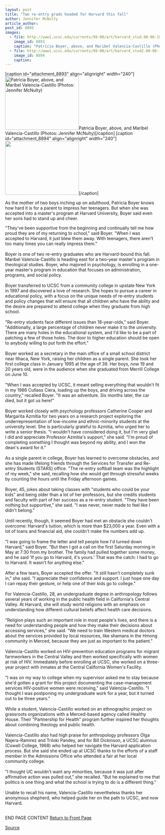 ```yaml
---
layout: post
title: "Two re-entry grads headed for Harvard this fall"
author: Jennifer McNulty
article_author: 
post_id: 8895
images:
  - file: http://www1.ucsc.edu/currents/99-00/art/harvard_stud.00-06-19.240.jpg
    image_id: 8893
    caption: "Patricia Boyer, above, and Maribel Valencia-Castillo (Photos: Jennifer McNulty)"
  - file: http://www1.ucsc.edu/currents/99-00/art/harvard_stud2.00-06-19.240.jpg
    image_id: 8894
    caption: 
---
```


[caption id="attachment_8893" align="alignright" width="240"]<a href="http://dev-ucsc-news.pantheonsite.io/wp-content/uploads/2000/06/harvard_stud.00-06-19.240.jpg"><img class="size-full wp-image-8893" src="http://dev-ucsc-news.pantheonsite.io/wp-content/uploads/2000/06/harvard_stud.00-06-19.240.jpg" alt="Patricia Boyer, above, and Maribel Valencia-Castillo (Photos: Jennifer McNulty)" width="240" height="173" /></a>Patricia Boyer, above, and Maribel Valencia-Castillo (Photos: Jennifer McNulty)[/caption]
[caption id="attachment_8894" align="alignright" width="240"]<a href="http://dev-ucsc-news.pantheonsite.io/wp-content/uploads/2000/06/harvard_stud2.00-06-19.240.jpg"><img class="size-full wp-image-8894" src="http://dev-ucsc-news.pantheonsite.io/wp-content/uploads/2000/06/harvard_stud2.00-06-19.240.jpg" alt="" width="240" height="175" /></a>[/caption]
<p>
  As the mother of two boys inching up on adulthood, Patricia Boyer knows how hard it is for a parent to impress her teenagers. But when she was accepted into a master's program at Harvard University, Boyer said even her sons had to stand up and cheer.
</p>"They've been supportive from the beginning and continually tell me how proud they are of my returning to school," said Boyer. "When I was accepted to Harvard, it just blew them away. With teenagers, there aren't too many times you can really impress them."<br>
<br>
Boyer is one of two re-entry graduates who are Harvard-bound this fall. Maribel Valencia-Castillo is heading east for a two-year master's program in theological studies. Boyer, who majored in psychology, is enrolling in a one-year master's program in education that focuses on administration, programs, and social policy.<br>
<br>
Boyer transferred to UCSC from a community college in upstate New York in 1997 and discovered a love of research. She hopes to pursue a career in educational policy, with a focus on the unique needs of re-entry students and policy changes that will ensure that all children who have the ability and the desire are prepared to attend college when they graduate from high school.<br>
<br>
"Re-entry students face different issues than 18-year-olds," said Boyer. "Additionally, a large percentage of children never make it to the university. There are many holes in the educational system, and I'd like to be a part of patching a few of those holes. The door to higher education should be open to anybody willing to put forth the effort."<br>
<br>
Boyer worked as a secretary in the main office of a small school district near Ithaca, New York, raising her children as a single parent. She took her first college class in January 1995 at the age of 39. Her boys, now 19 and 20 years old, were in the audience when she graduated from Merrill College on June 10.<br>
<br>
"When I was accepted by UCSC, it meant selling everything that wouldn't fit in my 1986 Cutlass Ciera, loading up the boys, and driving across the country," recalled Boyer. "It was an adventure. Six months later, the car died, but it got us here!"<br>
<br>
Boyer worked closely with psychology professors Catherine Cooper and Margarita Azmitia for two years on a research project exploring the underrepresentation of low-income and ethnic-minority students at the university level. She is particularly grateful to Azmitia, who urged her to write a senior thesis. "I wouldn't have considered doing it, but I'm very glad I did and appreciate Professor Azmitia's support," she said. "I'm proud of completing something I thought was beyond my ability, and I won the dean's award for it."<br>
<br>
As a single parent in college, Boyer has learned to overcome obstacles, and she has made lifelong friends through the Services for Transfer and Re-entry Students (STARS) office. "The re-entry softball team was the highlight of my week," she said, recalling how she would get through stressful weeks by counting the hours until the Friday afternoon games.<br>
<br>
Boyer, 45, jokes about taking classes with "students who could be your kids" and being older than a lot of her professors, but she credits students and faculty with part of her success as a re-entry student. "They have been nothing but supportive," she said. "I was never, never made to feel like I didn't belong."<br>
<br>
Until recently, though, it seemed Boyer had met an obstacle she couldn't overcome: Harvard's tuition, which is more than $23,000 a year. Even with a lot of loans and financial aid, she couldn't make the numbers add up.<br>
<br>
"I was going to frame the letter and tell people how I'd turned down Harvard," said Boyer. "But then I got a call on the first Saturday morning in May at 7:30 from my brother. The family had pulled together some money, and he said 'If you go to Harvard, it's yours.' That was the catch: I had to go to Harvard. It wasn't for anything else."<br>
<br>
After a few tears, Boyer accepted the offer. "It still hasn't completely sunk in," she said. "I appreciate their confidence and support. I just hope one day I can repay their gesture, or help one of their kids go to college."<br>
<br>
For Valencia-Castillo, 28, an undergraduate degree in anthropology follows several years of working in the public health field in California's Central Valley. At Harvard, she will study world religions with an emphasis on understanding how different cultural beliefs affect health care decisions.<br>
<br>
"Religion plays such an important role in most people's lives, and there is a need for understanding people and how they make their decisions about accessing services," she said. "We need to train Western medical doctors about the services provided by local resources, like shamans in the Hmong community in Merced, because they are just as important to the patient."<br>
<br>
Valencia-Castillo worked on HIV-prevention education programs for migrant farmworkers in the Central Valley and then worked specifically with women at risk of HIV. Immediately before enrolling at UCSC, she worked on a three-year project with inmates at the Central California Women's Facility.<br>
<br>
"I was on my way to college when my supervisor asked me to stay because she'd gotten a grant for this project documenting the case-management services HIV-positive women were receiving," said Valencia-Castillo. "I thought I was postponing my undergraduate work for a year, but it turned out to be three years."<br>
<br>
While a student, Valencia-Castillo worked on an ethnographic project on grassroots organizations with a Merced-based agency called Healthy House. Their "Partnership for Health" program further inspired her thoughts about combining theology and public health.<br>
<br>
Valencia-Castillo also had high praise for anthropology professors Olga Najera-Ramirez and Triloki Pandey, and for Bill Dickinson, a UCSC alumnus (Cowell College, 1968) who helped her navigate the Harvard application process. But she said she ended up at UCSC thanks to the efforts of a staff member in the Admissions Office who attended a fair at her local community college.<br>
<br>
"I thought UC wouldn't want any minorities, because it was just after affirmative action was pulled out," she recalled. "But he explained to me that politics is one thing and what the school is trying to do is a different thing."<br>
<br>
Unable to recall his name, Valencia-Castillo nevertheless thanks her anonymous shepherd, who helped guide her on the path to UCSC, and now Harvard.
<p>
  <br>
  END PAGE CONTENT <a href="../../index.html">Return to Front Page</a> <img align="bottom" alt=" " border="0" height="1" src="../../images/trans.gif" width="385">
</p>
<p><a href="http://www1.ucsc.edu/currents/99-00/06-19/reentry.html" title="Permalink to reentry">Source</a></p>
